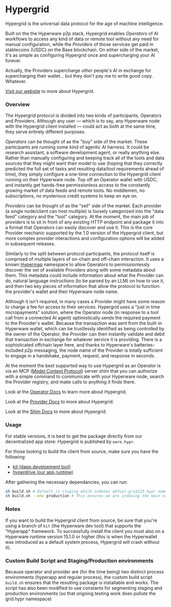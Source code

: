 # Hypergrid

Hypergrid is the universal data protocol for the age of machine intelligence.

Built on the the Hyperware p2p stack, Hypergrid enables _Operators_ of AI workflows to access any kind of data or remote tool without any need for manual configuration, while the _Providers_ of those services get paid in stablecoins (USDC) on the Base blockchain. On either side of the market, it's as simple as configuring Hypergrid once and supercharging your AI forever. 

Actually, the Providers supercharge _other_ people's AI in exchange for supercharging their wallet... but they don't pay me to write good copy. Whatever. 

[Visit our website](https://grid.hyperware.ai) to more about Hypergrid.

### Overview

The Hypergrid protocol is divided into two kinds of participants, Operators and Providers. Although any user — which is to say, any Hyperware node with the Hypergrid client installed — could act as both at the same time, they serve entirely different purposes.

_Operators_ can be thought of as the "buy" side of the market. These participants are running some kind of agentic AI harness. It could be research assistant, a software development agent, or really anything else. Rather than manually configuring and keeping track all of the tools and data sources that they might want their model to use (hoping that they correctly predicted the full set of tasks and resulting data/tool requirements ahead of time), they simply configure a one-time connection to the Hypergrid client running on their Hyperware node. Top off an Operator wallet with USDC, and instantly get hands-free permissionless access to the constantly growing market of data feeds and remote tools. No middlemen, no subscriptions, no mysterious credit systems to keep an eye on.

_Providers_ can be thought of as the "sell" side of the market. Each provider (a single node/client can host multiple) is loosely categorized into the "data feed" category and the "tool" category. At the moment, the main job of providers is to sit in front of any existing HTTP endpoint and package it into a format that Operators can easily discover and use it. This is the core Provider mechanic supported by the 1.0 version of the Hypergrid client, but more complex provider interactions and configuration options will be added in subsequent releases.

Similarly to the split between protocol participants, the protocol itself is comprised of multiple layers of on-chain and off-chain interaction. It uses a known [Hypermap](https://book.hyperware.ai/getting_started/hypermap.html) namespace to allow Operators to permissionlessly discover the set of available Providers along with some metadata about them. This metadata could include information about what the Provider can do, natural language instructions (to be parsed by an LLM) on how to use it, and then two key pieces of information that allow the protocol to function: the provider's wallet and their Hyperware node name.

Although it isn't required, in many cases a Provider might have some reason to charge a fee for access to their services. Hypergrid uses a "just in time micropayments" solution, where the Operator node (in response to a tool call from a connected AI agent) optimistically sends the required payment to the Provider's wallet. Because the transaction was sent from the built-in Hyperware wallet, which can be trustlessly identified as being controlled by the owner of the Operator, the Provider can then instantly validate and debit that transaction in exchange for whatever service it is providing. There is a sophisticated offchain layer here, and thanks to Hyperware's batteries-included p2p messaging, the node name of the Provider is totally sufficient to engage in a handshake, payment, request, and response in seconds.

At the moment the best supported way to use Hypergrid as an Operator is via an MCP ([Model Context Protocol](https://modelcontextprotocol.io)) server shim that you can authorize with a simple command to communicate with your Hyperware node, search the Provider registry, and make calls to anything it finds there.

Look at the [Operator Docs](operator/README.md) to learn more about Hypergrid.

Look at the [Provider Docs](provider/README.md) to more about Hypergrid.

Look at the [Shim Docs](hypergrid-shim/README.md) to more about Hypergrid.


### Usage
For stable versions, it is best to get the package directly from our decentralized app store: Hypergrid is published by `ware.hypr`.

For those looking to build the client from source, make sure you have the following:

- [kit (dapp development tool)](https://github.com/hyperware-ai/kit) 
- [hyperdrive (our app runtime)](https://github.com/hyperware-ai/hyperdrive)

After gathering the necessary dependancies, you can run:
```bash
sh build.sh # Default is staging which indexes obfusc-grid123.hypr namespace
sh build.sh --env production # This ensures we are indexing the main namespace: grid.hypr
```


### Notes

If you want to build the Hypergrid client from source, be sure that you're using a branch of `kit` (the Hyperware dev tool) that supports the "Hyperapp" framework. To successfully install the client you must also on a Hyperware runtime version 15.1.0 or higher (this is when the Hyperwallet was introduced as a default system process, Hypergrid will crash without it).


### Custom Build Script and Staging/Production environments
Because operator and provider are (for the time being) two distinct process environments (hyperapp and regular process), the custom build script `build.sh` ensures that the resulting package is installable and works. The script has also been modified to use constants for segmenting staging and production environments (so that ongoing testing work does pollute the grid.hypr namespace)
